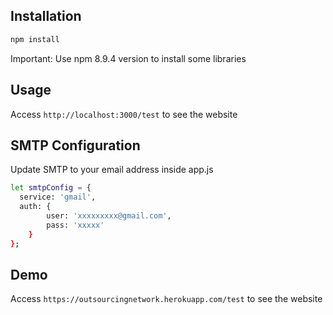 ## Installation

```bash
npm install
```
Important: Use npm 8.9.4 version to install some libraries

## Usage
Access `http://localhost:3000/test` to see the website

## SMTP Configuration
Update SMTP to your email address inside app.js


```bash
let smtpConfig = {
  service: 'gmail',
  auth: {
        user: 'xxxxxxxxx@gmail.com',
        pass: 'xxxxx'
    }
};
```

## Demo
Access `https://outsourcingnetwork.herokuapp.com/test` to see the website
